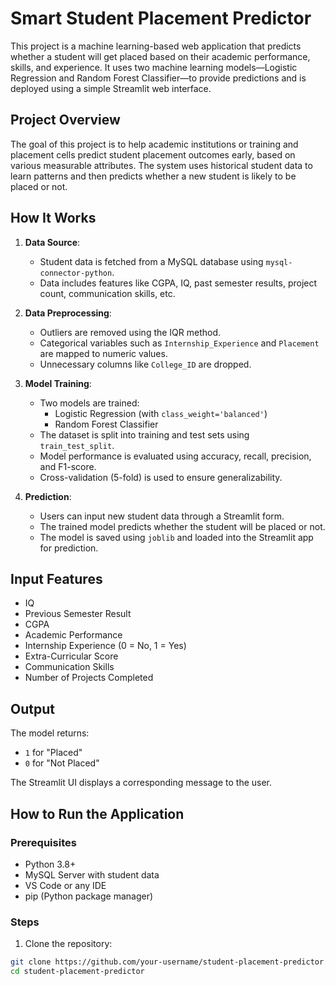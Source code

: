 # Smart Student Placement Predictor

This project is a machine learning-based web application that predicts whether a student will get placed based on their academic performance, skills, and experience. It uses two machine learning models—Logistic Regression and Random Forest Classifier—to provide predictions and is deployed using a simple Streamlit web interface.

## Project Overview

The goal of this project is to help academic institutions or training and placement cells predict student placement outcomes early, based on various measurable attributes. The system uses historical student data to learn patterns and then predicts whether a new student is likely to be placed or not.

## How It Works

1. **Data Source**:
   - Student data is fetched from a MySQL database using `mysql-connector-python`.
   - Data includes features like CGPA, IQ, past semester results, project count, communication skills, etc.

2. **Data Preprocessing**:
   - Outliers are removed using the IQR method.
   - Categorical variables such as `Internship_Experience` and `Placement` are mapped to numeric values.
   - Unnecessary columns like `College_ID` are dropped.

3. **Model Training**:
   - Two models are trained:
     - Logistic Regression (with `class_weight='balanced'`)
     - Random Forest Classifier
   - The dataset is split into training and test sets using `train_test_split`.
   - Model performance is evaluated using accuracy, recall, precision, and F1-score.
   - Cross-validation (5-fold) is used to ensure generalizability.

4. **Prediction**:
   - Users can input new student data through a Streamlit form.
   - The trained model predicts whether the student will be placed or not.
   - The model is saved using `joblib` and loaded into the Streamlit app for prediction.

## Input Features

- IQ
- Previous Semester Result
- CGPA
- Academic Performance
- Internship Experience (0 = No, 1 = Yes)
- Extra-Curricular Score
- Communication Skills
- Number of Projects Completed

## Output

The model returns:
- `1` for "Placed"
- `0` for "Not Placed"

The Streamlit UI displays a corresponding message to the user.

## How to Run the Application

### Prerequisites

- Python 3.8+
- MySQL Server with student data
- VS Code or any IDE
- pip (Python package manager)

### Steps

1. Clone the repository:

```bash
git clone https://github.com/your-username/student-placement-predictor.git
cd student-placement-predictor
